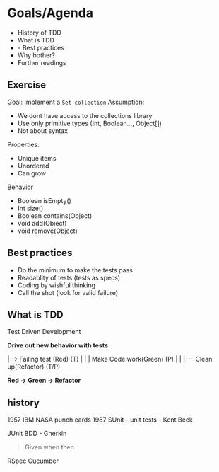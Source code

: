 # Goals/Agenda

- History of TDD
- What is TDD
- <Exercise>
  - Best practices
- Why bother?
- Further readings

## Exercise

Goal: Implement a `Set collection` 
Assumption: 
 - We dont have access to the collections library
 - Use only primitive types (Int, Boolean..., Object[])
 - Not about syntax
 
Properties:
 - Unique items
 - Unordered
 - Can grow
 
Behavior
- Boolean isEmpty()
- Int size()
- Boolean contains(Object)
- void add(Object)
- void remove(Object)

## Best practices
- Do the minimum to make the tests pass
- Readablity of tests (tests as specs)
- Coding by wishful thinking
- Call the shot (look for valid failure)


## What is TDD
Test Driven Development

**Drive out new behavior with tests** 

|--> Failing test (Red) (T)
|     |
|   Make Code work(Green) (P)
|     |
|--- Clean up(Refactor) (T/P)

**Red -> Green -> Refactor**


## history
1957 IBM NASA punch cards
1987 SUnit - unit tests - Kent Beck 

JUnit
BDD - Gherkin
> Given
> when 
> then

RSpec
Cucumber


